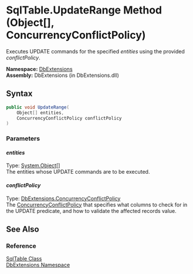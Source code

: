 SqlTable.UpdateRange Method (Object[], ConcurrencyConflictPolicy)
=================================================================
Executes UPDATE commands for the specified *entities* using the provided *conflictPolicy*.

**Namespace:** [DbExtensions][1]  
**Assembly:** DbExtensions (in DbExtensions.dll)

Syntax
------

```csharp
public void UpdateRange(
	Object[] entities,
	ConcurrencyConflictPolicy conflictPolicy
)
```

### Parameters

#### *entities*
Type: [System.Object][2][]  
The entities whose UPDATE commands are to be executed.

#### *conflictPolicy*
Type: [DbExtensions.ConcurrencyConflictPolicy][3]  
 The [ConcurrencyConflictPolicy][3] that specifies what columns to check for in the UPDATE predicate, and how to validate the affected records value.


See Also
--------

### Reference
[SqlTable Class][4]  
[DbExtensions Namespace][1]  

[1]: ../README.md
[2]: http://msdn.microsoft.com/en-us/library/e5kfa45b
[3]: ../ConcurrencyConflictPolicy/README.md
[4]: README.md